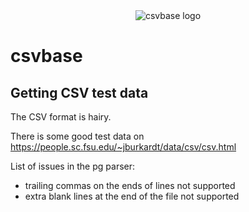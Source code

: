 <div align="center">
    <img alt="csvbase logo" src="https://github.com/calpaterson/csvbase/raw/main/csvbase/static/logo/128x128.png">
</div>

# csvbase

## Getting CSV test data

The CSV format is hairy.

There is some good test data on https://people.sc.fsu.edu/~jburkardt/data/csv/csv.html

List of issues in the pg parser:
- trailing commas on the ends of lines not supported
- extra blank lines at the end of the file not supported
